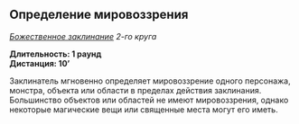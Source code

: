 ## Определение мировоззрения

*[Божественное заклинание](../divine.md) 2-го круга*

**Длительность: 1 раунд**<br>
**Дистанция: 10’**

Заклинатель мгновенно определяет мировоззрение одного персонажа, монстра, объекта или области в пределах действия заклинания. Большинство объектов или областей не имеют мировоззрения, однако некоторые магические вещи или священные места могут его иметь.